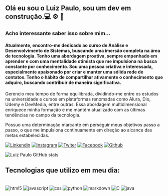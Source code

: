 


## Olá eu sou o Luiz Paulo, sou um dev em construção.💻 ⚙️ 🔨

### Acho interessante saber isso sobre mim...

#### Atualmente, encontro-me dedicado ao curso de Análise e Desenvolvimento de Sistemas, buscando uma imersão completa na área de tecnologia. Tenho uma abordagem proativa, sempre empenhado em aprender e com uma mentalidade otimista que me impulsiona na busca constante por conhecimento. Sou uma pessoa criativa e interessada, especialmente apaixonado por criar e manter uma sólida rede de contatos. Tenho o hábito de compartilhar ativamente o conhecimento que adquiro, buscando contribuir de maneira significativa.

Gerencio meu tempo de forma equilibrada, dividindo-me entre os estudos na universidade e cursos em plataformas renomadas como Alura, Dio, Udemy e DevMedia, entre outras. Essa abordagem multidimensional enriquece minha formação e me mantém atualizado com as últimas tendências no campo da tecnologia.

Possuo uma determinação marcante em perseguir meus objetivos passo a passo, o que me impulsiona continuamente em direção ao alcance das metas estabelecidas.




[![Linkendin](https://img.shields.io/badge/LinkedIn-0077B5?style=for-the-badge&logo=linkedin&logoColor=white)](https://www.linkedin.com/in/luizmachadooo87)
[![Instagram](https://img.shields.io/badge/Instagram-E4405F?style=for-the-badge&logo=instagram&logoColor=white)](https://www.instagram.com/luizmachadooo/)
[![Twiter](https://img.shields.io/badge/Twitter-1DA1F2?style=for-the-badge&logo=twitter&logoColor=white)](https://twitter.com/luizmachado87)
[![Facebook](https://img.shields.io/badge/Facebook-1877F2?style=for-the-badge&logo=facebook&logoColor=white)](https://www.facebook.com/luizpaulomachadooo/)
[![Github](https://img.shields.io/badge/GitHub-100000?style=for-the-badge&logo=github&logoColor=white)](https://github.com/Luizmachado87)

![Luiz Paulo GitHub stats](https://github-readme-stats.vercel.app/api?username=Luizmachado87&theme=midnight-purple)

## Tecnologias que utilizo em meu dia:

<div style="display: inline_block"><br/>
<img align="center" alt="html5" src="https://img.shields.io/badge/HTML-239120?style=for-the-badge&logo=html5&logoColor=white"/>
<img align="center" alt="javascript" src="https://img.shields.io/badge/JavaScript-F7DF1E?style=for-the-badge&logo=javascript&logoColor=black"/>
<img align="center" alt="css" src="https://img.shields.io/badge/CSS-239120?&style=for-the-badge&logo=css3&logoColor=white"/>
<img align="center" alt="python" src="https://img.shields.io/badge/Python-3776AB?style=for-the-badge&logo=python&logoColor=white"/>
<img align="center" alt="markdown" src="https://img.shields.io/badge/Markdown-000000?style=for-the-badge&logo=markdown&logoColor=white"/>
<img align="center" alt="C" src="https://img.shields.io/badge/C-00599C?style=for-the-badge&logo=c&logoColor=white"/>
<img align="center" alt="java" src="https://img.shields.io/badge/Java-ED8B00?style=for-the-badge&logo=openjdk&logoColor=white"/>
</div>
